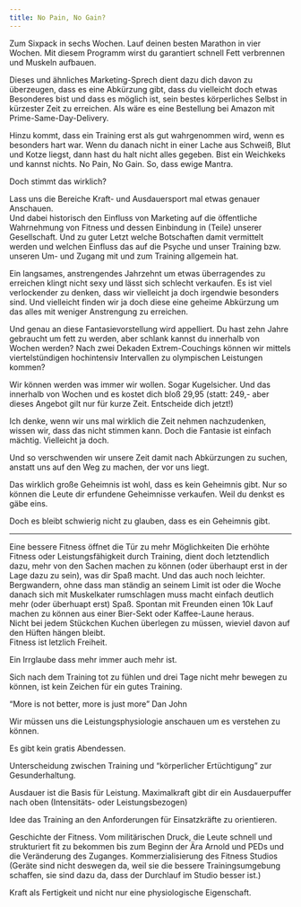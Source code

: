 ```yaml
---
title: No Pain, No Gain?
---
```


Zum Sixpack in sechs Wochen. Lauf deinen besten Marathon in vier Wochen. Mit diesem Programm wirst du garantiert schnell Fett verbrennen und Muskeln aufbauen. 

Dieses und ähnliches Marketing-Sprech dient dazu dich davon zu überzeugen, dass es eine Abkürzung gibt, dass du vielleicht doch etwas Besonderes bist und dass es möglich ist, sein bestes körperliches Selbst in kürzester Zeit zu erreichen. 
Als wäre es eine Bestellung bei Amazon mit Prime-Same-Day-Delivery. 

Hinzu kommt, dass ein Training erst als gut wahrgenommen wird, wenn es besonders hart war. Wenn du danach nicht in einer Lache aus Schweiß, Blut und Kotze liegst, dann hast du halt nicht alles gegeben. Bist ein Weichkeks und kannst nichts. 
No Pain, No Gain. 
So, dass ewige Mantra. 

Doch stimmt das wirklich? 

Lass uns die Bereiche Kraft- und Ausdauersport mal etwas genauer Anschauen.  
Und dabei historisch den Einfluss von Marketing auf die öffentliche Wahrnehmung von Fitness und dessen Einbindung in (Teile) unserer Gesellschaft.
Und zu guter Letzt welche Botschaften damit vermittelt werden und welchen Einfluss das auf die Psyche und unser Training bzw. unseren Um- und Zugang mit und zum Training allgemein hat. 

Ein langsames, anstrengendes Jahrzehnt um etwas überragendes zu erreichen klingt nicht sexy und lässt sich schlecht verkaufen. 
Es ist viel verlockender zu denken, dass wir vielleicht ja doch irgendwie besonders sind. Und vielleicht finden wir ja doch diese eine geheime Abkürzung um das alles mit weniger Anstrengung zu erreichen.  

Und genau an diese Fantasievorstellung wird appelliert. Du hast zehn Jahre gebraucht um fett zu werden, aber schlank kannst du innerhalb von Wochen werden? 
Nach zwei Dekaden Extrem-Couchings können wir mittels viertelstündigen hochintensiv Intervallen zu olympischen Leistungen kommen?

Wir können werden was immer wir wollen. Sogar Kugelsicher. Und das innerhalb von Wochen und es kostet dich bloß 29,95 (statt: 249,- aber dieses Angebot gilt nur für kurze Zeit. Entscheide dich jetzt!)

Ich denke, wenn wir uns mal wirklich die Zeit nehmen nachzudenken, wissen wir, dass das nicht stimmen kann. Doch die Fantasie ist einfach mächtig. Vielleicht ja doch. 

Und so verschwenden wir unsere Zeit damit nach Abkürzungen zu suchen, anstatt uns auf den Weg zu machen, der vor uns liegt. 

Das wirklich große Geheimnis ist wohl, dass es kein Geheimnis gibt. Nur so können die Leute dir erfundene Geheimnisse verkaufen. Weil du denkst es gäbe eins. 

Doch es bleibt schwierig nicht zu glauben, dass es ein Geheimnis gibt. 

---- 
Eine bessere Fitness öffnet die Tür zu mehr Möglichkeiten
Die erhöhte Fitness oder Leistungsfähigkeit durch Training, dient doch letztendlich dazu, mehr von den Sachen machen zu können (oder überhaupt erst in der Lage dazu zu sein), was dir Spaß macht.  Und das auch noch leichter.  
Bergwandern, ohne dass man ständig an seinem Limit ist oder die Woche danach sich mit Muskelkater rumschlagen muss macht einfach deutlich mehr (oder überhuapt erst) Spaß. 
Spontan mit Freunden einen 10k Lauf machen zu können aus einer Bier-Sekt oder Kaffee-Laune heraus.  
Nicht bei jedem Stückchen Kuchen überlegen zu müssen, wieviel davon auf den Hüften hängen bleibt.  
Fitness ist letzlich Freiheit.  

Ein Irrglaube dass mehr immer auch mehr ist. 

Sich nach dem Training tot zu fühlen und drei Tage nicht mehr bewegen zu können, ist kein 
Zeichen für ein gutes Training. 

“More is not better, more is just more” Dan John

Wir müssen uns die Leistungsphysiologie anschauen um es verstehen zu können. 

Es gibt kein gratis Abendessen.

Unterscheidung zwischen Training und “körperlicher Ertüchtigung” zur Gesunderhaltung. 

Ausdauer ist die Basis für Leistung. Maximalkraft gibt dir ein Ausdauerpuffer nach oben (Intensitäts- oder Leistungsbezogen) 

Idee das Training an den Anforderungen für Einsatzkräfte zu orientieren.

Geschichte der Fitness. 
Vom militärischen Druck, die Leute schnell und strukturiert fit zu bekommen bis zum Beginn der Ära Arnold und PEDs und die Veränderung des Zuganges. 
Kommerzialisierung des Fitness Studios (Geräte sind nicht deswegen da, weil sie die bessere Trainingsumgebung schaffen, sie sind dazu da, dass der Durchlauf im Studio besser ist.)

Kraft als Fertigkeit und nicht nur eine physiologische Eigenschaft. 


